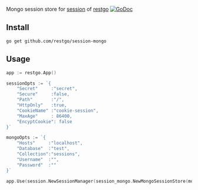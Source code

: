 Mongo session store for [session](https://github.com/restgo/session) of [restgo](https://github.com/restgo/restgo)
[![GoDoc](https://godoc.org/github.com/restgo/session-mongo?status.svg)](https://godoc.org/github.com/restgo/session-mongo)

## Install
```
go get github.com/restgo/session-mongo
```

## Usage

```go
app := restgo.App()

sessionOpts := `{
    "Secret"     :"secret",
    "Secure"     :false,
    "Path"       :"/",
    "HttpOnly"   :true,
    "CookieName" :"cookie-session",
    "MaxAge"     : 86400,
    "EncyptCookie": false
}`

mongoOpts := `{
    "Hosts"     :"localhost",
    "Database"  :"test",
    "Collection":"sessions",
    "Username"  :"",
    "Password"  :""
}`

app.Use(session.NewSessionManager(session_mongo.NewMongoSessionStore(mongoOpts), sessionOpts))
```
